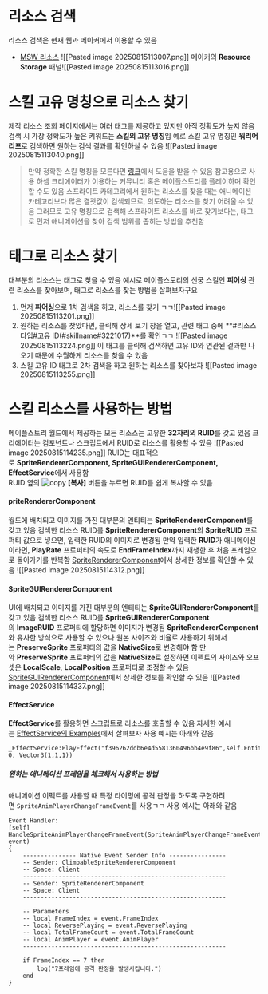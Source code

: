 # 리소스 검색
리소스 검색은 현재 웹과 메이커에서 이용할 수 있음
- [MSW 리소스](https://maplestoryworlds.nexon.com/resource)
![[Pasted image 20250815113007.png]]
메이커의 **Resource Storage** 패널![[Pasted image 20250815113016.png]]

# 스킬 고유 명칭으로 리소스 찾기
제작 리소스 조회 페이지에서는 여러 태그를 제공하고 있지만 아직 정확도가 높지 않음
검색 시 가장 정확도가 높은 키워드는 **스킬의 고유 명칭**임
예로 스킬 고유 명칭인 **워리어리프**로 검색하면 원하는 검색 결과를 확인하실 수 있음
![[Pasted image 20250815113040.png]]
> 만약 정확한 스킬 명칭을 모른다면 [링크](https://maplestory.nexon.com/Guide/GameInformation/Skill/4thPromotionAndHyperSkill)에서 도움을 받을 수 있음
> 참고용으로 사용 하셈
> 크리에이터가 이용하는 커뮤니티 혹은 메이플스토리를 플레이하며 확인할 수도 있음
스프라이트 카테고리에서 원하는 리소스를 찾을 때는 애니메이션 카테고리보다 많은 결괏값이 검색되므로, 의도하는 리소스를 찾기 어려울 수 있음
그러므로 고유 명칭으로 검색해 스프라이트 리소스를 바로 찾기보다는, 태그로 먼저 애니메이션을 찾아 검색 범위를 좁히는 방법을 추천함
# 태그로 리소스 찾기
대부분의 리소스는 태그로 찾을 수 있음
예시로 메이플스토리의 신궁 스킬인 **피어싱** 관련 리소스를 찾아보며, 태그로 리소스를 찾는 방법을 살펴보자구요
1. 먼저 **피어싱**으로 1차 검색을 하고, 리소스를 찾기 ㄱㄱ![[Pasted image 20250815113201.png]]
2. 원하는 리소스를 찾았다면, 클릭해 상세 보기 창을 열고, 관련 태그 중에 **#리소스타입#고유 ID(#skillname#3221017)**를 확인ㄱㄱ ![[Pasted image 20250815113224.png]] 이 태그를 클릭해 검색하면 고유 ID와 연관된 결과만 나오기 때문에 수월하게 리소스를 찾을 수 있음
3. 스킬 고유 ID 태그로 2차 검색을 하고 원하는 리소스를 찾아보자 ![[Pasted image 20250815113255.png]]

# 스킬 리소스를 사용하는 방법
메이플스토리 월드에서 제공하는 모든 리소스는 고유한 **32자리의 RUID**를 갖고 있음
크리에이터는 컴포넌트나 스크립트에서 RUID로 리소스를 활용할 수 있음
![[Pasted image 20250815114235.png]]
RUID는 대표적으로 **SpriteRendererComponent, SpriteGUIRendererComponent, EffectService**에서 사용함  
RUID 옆의 ![copy](https://mod-file.dn.nexoncdn.co.kr/bbs/16747829119867539c98fe77f4fabba798c44bc837130.png "copy") **[복사]** 버튼을 누르면 RUID를 쉽게 복사할 수 있음

#### priteRendererComponent
월드에 배치되고 이미지를 가진 대부분의 엔티티는 **SpriteRendererComponent**를 갖고 있음
검색한 리소스 RUID를 **SpriteRendererComponent**의 **SpriteRUID** 프로퍼티 값으로 넣으면, 입력한 RUID의 이미지로 변경됨
만약 입력한 **RUID**가 애니메이션이라면, **PlayRate** 프로퍼티의 속도로 **EndFrameIndex**까지 재생한 후 처음 프레임으로 돌아가기를 반복함
[SpriteRendererComponent](https://maplestoryworlds-creators.nexon.com/apiReference?postId=385)에서 상세한 정보를 확인할 수 있음
![[Pasted image 20250815114312.png]]

#### SpriteGUIRendererComponent
UI에 배치되고 이미지를 가진 대부분의 엔티티는 **SpriteGUIRendererComponent**를 갖고 있음
검색한 리소스 RUID를 **SpriteGUIRendererComponent**의 **ImageRUID** 프로퍼티에 할당하면 이미지가 변경됨
**SpriteRendererComponent**와 유사한 방식으로 사용할 수 있으나 원본 사이즈와 비율로 사용하기 위해서는 **PreserveSprite** 프로퍼티의 값을 **NativeSize**로 변경해야 함
만약 **PreserveSprite** 프로퍼티의 값을 **NativeSize**로 설정하면 이펙트의 사이즈와 오프셋은 **LocalScale**, **LocalPosition** 프로퍼티로 조정할 수 있음
[SpriteGUIRendererComponent](https://maplestoryworlds-creators.nexon.com/apiReference?postId=387)에서 상세한 정보를 확인할 수 있음
![[Pasted image 20250815114337.png]]

#### EffectService
**EffectService**를 활용하면 스크립트로 리소스를 호출할 수 있음
자세한 예시는 [EffectService의 Examples](https://maplestoryworlds-creators.nexon.com/apiReference?postId=304)에서 살펴보자
사용 예시는 아래와 같음
```
_EffectService:PlayEffect("f396262ddb6e4d5581360496bb4e9f86",self.Entity,Vector3(x,y,0), 0, Vector3(1,1,1))
```

##### 원하는 애니메이션 프레임을 체크해서 사용하는 방법
애니메이션 이펙트를 사용할 때 특정 타이밍에 공격 판정을 하도록 구현하려면 `SpriteAnimPlayerChangeFrameEvent`를 사용ㄱㄱ
사용 예시는 아래와 같음
```
Event Handler:
[self]
HandleSpriteAnimPlayerChangeFrameEvent(SpriteAnimPlayerChangeFrameEvent event)
{
    --------------- Native Event Sender Info ----------------
    -- Sender: ClimbableSpriteRendererComponent
    -- Space: Client
    ---------------------------------------------------------
    -- Sender: SpriteRendererComponent
    -- Space: Client
    ---------------------------------------------------------
    
    -- Parameters
    -- local FrameIndex = event.FrameIndex
    -- local ReversePlaying = event.ReversePlaying
    -- local TotalFrameCount = event.TotalFrameCount
    -- local AnimPlayer = event.AnimPlayer
    ---------------------------------------------------------
    
    if FrameIndex == 7 then
        log("7프레임에 공격 판정을 발생시킵니다.")
    end
}
```